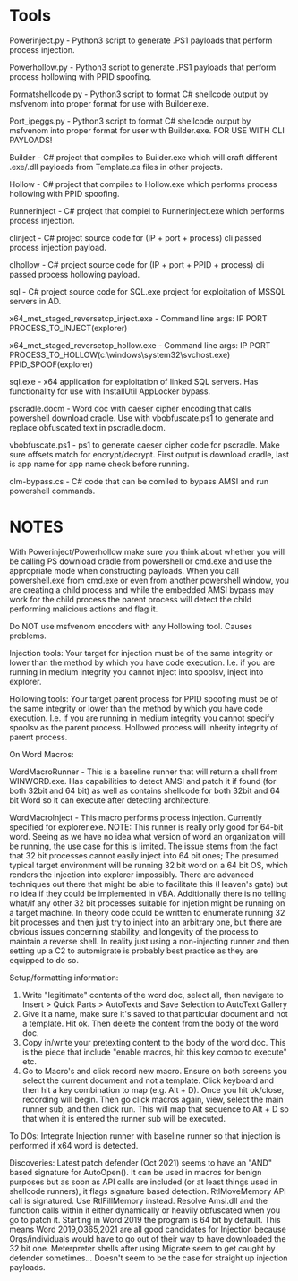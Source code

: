 # Tools

Powerinject.py - Python3 script to generate .PS1 payloads that perform process injection.

Powerhollow.py - Python3 script to generate .PS1 payloads that perform process hollowing with PPID spoofing.

Formatshellcode.py - Python3 script to format C# shellcode output by msfvenom into proper format for use with Builder.exe.

Port_ipeggs.py - Python3 script to format C# shellcode output by msfvenom into proper format for user with Builder.exe. FOR USE WITH CLI PAYLOADS!

Builder - C# project that compiles to Builder.exe which will craft different .exe/.dll payloads from Template.cs files in other projects.

Hollow - C# project that compiles to Hollow.exe which performs process hollowing with PPID spoofing.

Runnerinject - C# project that compiel to Runnerinject.exe which performs process injection.

clinject - C# project source code for (IP + port + process) cli passed process injection payload.

clhollow - C# project source code for (IP + port + PPID + process) cli passed process hollowing payload.

sql - C# project source code for SQL.exe project for exploitation of MSSQL servers in AD.

x64_met_staged_reversetcp_inject.exe - Command line args: IP PORT PROCESS_TO_INJECT(explorer)

x64_met_staged_reversetcp_hollow.exe - Command line args: IP PORT PROCESS_TO_HOLLOW(c:\\windows\\system32\\svchost.exe) PPID_SPOOF(explorer) 

sql.exe - x64 application for exploitation of linked SQL servers.  Has functionality for use with InstallUtil AppLocker bypass.

pscradle.docm - Word doc with caeser cipher encoding that calls powershell download cradle.  Use with vbobfuscate.ps1 to generate and replace obfuscated text in pscradle.docm.

vbobfuscate.ps1 - ps1 to generate caeser cipher code for pscradle.  Make sure offsets match for encrypt/decrypt. First output is download cradle, last is app name for app name check before running. 

clm-bypass.cs - C# code that can be comiled to bypass AMSI and run powershell commands.

# NOTES

With Powerinject/Powerhollow make sure you think about whether you will be calling PS download cradle from powershell or cmd.exe and use the appropriate mode when constructing payloads.  When you call powershell.exe <cradle> from cmd.exe or even from another powershell window, you are creating a child process and while the embedded AMSI bypass may work for the child process the parent process will detect the child performing malicious actions and flag it.
  
Do NOT use msfvenom encoders with any Hollowing tool. Causes problems.
  
Injection tools:
    Your target for injection must be of the same integrity or lower than the method by which you have code execution.  I.e. if you are running in medium integrity you cannot inject into spoolsv, inject into explorer.
  
Hollowing tools:
    Your target parent process for PPID spoofing must be of the same integrity or lower than the method by which you have code execution. I.e. if you are running in medium integrity you cannot specify spoolsv as the parent process.  Hollowed process will inherity integrity of parent process.
  
  On Word Macros:
  
  WordMacroRunner - This is a baseline runner that will return a shell from WINWORD.exe. Has capabilities to detect AMSI and patch it if found (for both 32bit and 64 bit) as well as contains shellcode for both 32bit and 64 bit Word so it can execute after detecting architecture. 
  
  WordMacroInject - This macro performs process injection.  Currently specified for explorer.exe. NOTE: This runner is really only good for 64-bit word.  Seeing as we have no idea what version of word an organization will be running, the use case for this is limited.  The issue stems from the fact that 32 bit processes cannot easily inject into 64 bit ones; The presumed typical target environment will be running 32 bit word on a 64 bit OS, which renders the injection into explorer impossibly.  There are advanced techniques out there that might be able to facilitate this (Heaven's gate) but no idea if they could be implemented in VBA. Additionally there is no telling what/if any other 32 bit processes suitable for injetion might be running on a target machine.  In theory code could be written to enumerate running 32 bit processes and then just try to inject into an arbitrary one, but there are obvious issues concerning stability, and longevity of the process to maintain a reverse shell.  In reality just using a non-injecting runner and then setting up a C2 to automigrate is probably best practice as they are equipped to do so.
  
  Setup/formatting information:
  1. Write "legitimate" contents of the word doc, select all, then navigate to Insert > Quick Parts > AutoTexts and Save Selection to AutoText Gallery
  2. Give it a name, make sure it's saved to that particular document and not a template. Hit ok. Then delete the content from the body of the word doc.
  3. Copy in/write your pretexting content to the body of the word doc.  This is the piece that include "enable macros, hit this key combo to execute" etc.
  4. Go to Macro's and click record new macro.  Ensure on both screens you select the current document and not a template.  Click keyboard and then hit a key combination to map (e.g. Alt + D).  Once you hit ok/close, recording will begin.  Then go click macros again, view, select the main runner sub, and then click run.  This will map that sequence to Alt + D so that when it is entered the runner sub will be executed.
  
  To DOs:
  Integrate Injection runner with baseline runner so that injection is performed if x64 word is detected.
  
  Discoveries:
  Latest patch defender (Oct 2021) seems to have an "AND" based signature for AutoOpen().  It can be used in macros for benign purposes but as soon as API calls are included (or at least things used in shellcode runners), it flags signature based detection.
  RtlMoveMemory API call is signatured.  Use RtlFillMemory instead. 
  Resolve Amsi.dll and the function calls within it either dynamically or heavily obfuscated when you go to patch it.
  Starting in Word 2019 the program is 64 bit by default. This means Word 2019,O365,2021 are all good candidates for Injection because Orgs/individuals would have to go out of their way to have downloaded the 32 bit one.
  Meterpreter shells after using Migrate seem to get caught by defender sometimes... Doesn't seem to be the case for straight up injection payloads.
  
 
